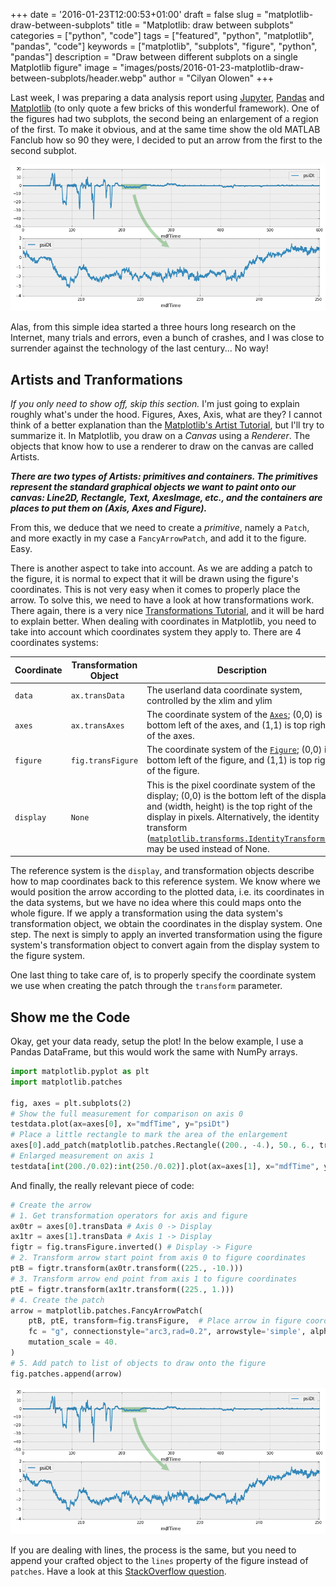 +++
date = '2016-01-23T12:00:53+01:00'
draft = false
slug = "matplotlib-draw-between-subplots"
title = "Matplotlib: draw between subplots"
categories = ["python", "code"]
tags = ["featured", "python", "matplotlib", "pandas", "code"]
keywords = ["matplotlib", "subplots", "figure", "python", "pandas"]
description = "Draw between different subplots on a single Matplotlib figure"
image = "images/posts/2016-01-23-matplotlib-draw-between-subplots/header.webp"
author = "Cilyan Olowen"
+++

Last week, I was preparing a data analysis report using
[Jupyter](http://jupyter.org/), [Pandas](http://pandas.pydata.org/) and
[Matplotlib](http://matplotlib.org/) (to only quote a few bricks of this
wonderful framework). One of the figures had two subplots, the second being an
enlargement of a region of the first. To make it obvious, and at the same time
show the old MATLAB Fanclub how so 90 they were, I decided to put an arrow from
the first to the second subplot.

<div class="text-center rounded-lg bg-theme-light/30 my-3">

![Matplotlib figure showing two subplot with an arrow spanning over both](matplotlib_fig.png)

</div>

Alas, from this simple idea started a three hours long research on the Internet,
many trials and errors, even a bunch of crashes, and I was close to surrender
against the technology of the last century... No way!

## Artists and Tranformations

_If you only need to show off, skip this section._ I'm just going to explain
roughly what's under the hood. Figures, Axes, Axis, what are they? I cannot
think of a better explanation than the
[Matplotlib's Artist Tutorial](http://matplotlib.org/users/artists.html), but
I'll try to summarize it. In Matplotlib, you draw on a _Canvas_ using a
_Renderer_. The objects that know how to use a renderer to draw on the canvas
are called Artists.

**_There are two types of Artists: primitives and containers. The primitives
represent the standard graphical objects we want to paint onto our canvas:
Line2D, Rectangle, Text, AxesImage, etc., and the containers are places to put
them on (Axis, Axes and Figure)._**

From this, we deduce that we need to create a _primitive_, namely a `Patch`, and
more exactly in my case a `FancyArrowPatch`, and add it to the figure. Easy.

There is another aspect to take into account. As we are adding a patch to the
figure, it is normal to expect that it will be drawn using the figure's
coordinates. This is not very easy when it comes to properly place the arrow. To
solve this, we need to have a look at how transformations work. There again,
there is a very nice
[Transformations Tutorial](http://matplotlib.org/users/transforms_tutorial.html),
and it will be hard to explain better. When dealing with coordinates in
Matplotlib, you need to take into account which coordinates system they apply
to. There are 4 coordinates systems:

| Coordinate | Transformation Object | Description                                                                                                                                                                                                                                                                                                                                                                                                        |
| ---------- | --------------------- | ------------------------------------------------------------------------------------------------------------------------------------------------------------------------------------------------------------------------------------------------------------------------------------------------------------------------------------------------------------------------------------------------------------------ |
| `data`     | `ax.transData`        | The userland data coordinate system, controlled by the xlim and ylim                                                                                                                                                                                                                                                                                                                                               |
| `axes`     | `ax.transAxes`        | The coordinate system of the [`Axes`](http://matplotlib.org/api/axes_api.html#matplotlib.axes.Axes "matplotlib.axes.Axes"); (0,0) is bottom left of the axes, and (1,1) is top right of the axes.                                                                                                                                                                                                                  |
| `figure`   | `fig.transFigure`     | The coordinate system of the [`Figure`](http://matplotlib.org/api/figure_api.html#matplotlib.figure.Figure "matplotlib.figure.Figure"); (0,0) is bottom left of the figure, and (1,1) is top right of the figure.                                                                                                                                                                                                  |
| `display`  | `None`                | This is the pixel coordinate system of the display; (0,0) is the bottom left of the display, and (width, height) is the top right of the display in pixels. Alternatively, the identity transform ([`matplotlib.transforms.IdentityTransform()`](http://matplotlib.org/devel/transformations.html#matplotlib.transforms.IdentityTransform "matplotlib.transforms.IdentityTransform")) may be used instead of None. |

The reference system is the `display`, and transformation objects describe how
to map coordinates back to this reference system. We know where we would
position the arrow according to the plotted data, i.e. its coordinates in the
data systems, but we have no idea where this could maps onto the whole figure.
If we apply a transformation using the data system's transformation object, we
obtain the coordinates in the display system. One step. The next is simply to
apply an inverted transformation using the figure system's transformation object
to convert again from the display system to the figure system.

One last thing to take care of, is to properly specify the coordinate system we
use when creating the patch through the `transform` parameter.

## Show me the Code

Okay, get your data ready, setup the plot! In the below example, I use a Pandas
DataFrame, but this would work the same with NumPy arrays.

```python
import matplotlib.pyplot as plt
import matplotlib.patches

fig, axes = plt.subplots(2)
# Show the full measurement for comparison on axis 0
testdata.plot(ax=axes[0], x="mdfTime", y="psiDt")
# Place a little rectangle to mark the area of the enlargement
axes[0].add_patch(matplotlib.patches.Rectangle((200., -4.), 50., 6., transform=axes[0].transData, alpha=0.3, color="g"))
# Enlarged measurement on axis 1
testdata[int(200./0.02):int(250./0.02)].plot(ax=axes[1], x="mdfTime", y="psiDt")
```

And finally, the really relevant piece of code:

```python
# Create the arrow
# 1. Get transformation operators for axis and figure
ax0tr = axes[0].transData # Axis 0 -> Display
ax1tr = axes[1].transData # Axis 1 -> Display
figtr = fig.transFigure.inverted() # Display -> Figure
# 2. Transform arrow start point from axis 0 to figure coordinates
ptB = figtr.transform(ax0tr.transform((225., -10.)))
# 3. Transform arrow end point from axis 1 to figure coordinates
ptE = figtr.transform(ax1tr.transform((225., 1.)))
# 4. Create the patch
arrow = matplotlib.patches.FancyArrowPatch(
    ptB, ptE, transform=fig.transFigure,  # Place arrow in figure coord system
    fc = "g", connectionstyle="arc3,rad=0.2", arrowstyle='simple', alpha = 0.3,
    mutation_scale = 40.
)
# 5. Add patch to list of objects to draw onto the figure
fig.patches.append(arrow)
```

<div class="text-center rounded-lg my-3 bg-theme-light/30">

![Matplotlib figure showing two subplot with an arrow spanning over both](matplotlib_fig.png)

</div>

If you are dealing with lines, the process is the same, but you need to append
your crafted object to the `lines` property of the figure instead of `patches`.
Have a look at this
[StackOverflow question](http://stackoverflow.com/questions/17543359/drawing-lines-between-two-plots-in-matplotlib/17560223#17560223).
